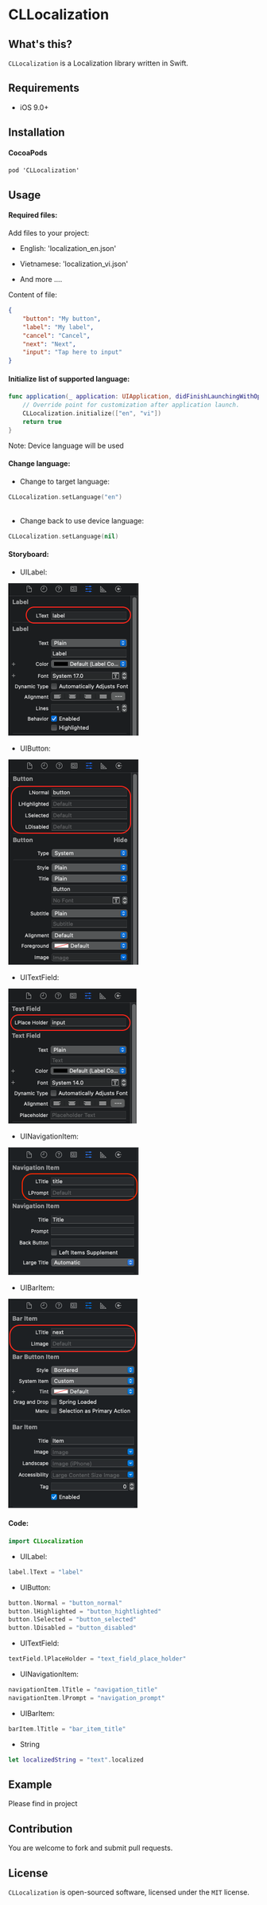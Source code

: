 # CLLocalization


## What's this?

`CLLocalization` is a Localization library written in Swift.

## Requirements

* iOS 9.0+

## Installation

#### CocoaPods

```
pod 'CLLocalization'
```

## Usage

#### Required files: 

Add files to your project:

- English: 'localization_en.json'

- Vietnamese: 'localization_vi.json'

- And more ....

Content of file:

```json
{
    "button": "My button",
    "label": "My label",
    "cancel": "Cancel",
    "next": "Next",
    "input": "Tap here to input"
}
```

#### Initialize list of supported language:

```swift
func application(_ application: UIApplication, didFinishLaunchingWithOptions launchOptions: [UIApplication.LaunchOptionsKey: Any]?) -> Bool {
    // Override point for customization after application launch.
    CLLocalization.initialize(["en", "vi"])
    return true
}

```
Note: Device language will be used
  
#### Change language:

- Change to target language:

```swift
CLLocalization.setLanguage("en")
     
```
  
- Change back to use device language:

```swift
CLLocalization.setLanguage(nil)

```
  
#### Storyboard:

- UILabel:

![UIButton](./Documents/Image/label.png)

- UIButton:

![UIButton](./Documents/Image/button.png)

- UITextField:

![UIButton](./Documents/Image/text_field.png)

- UINavigationItem:

![UIButton](./Documents/Image/navigation_item.png)

- UIBarItem:

![UIButton](./Documents/Image/bar_item.png)

#### Code:

```swift
import CLLocalization
```

- UILabel:

```swift
label.lText = "label"
```

- UIButton:

```swift
button.lNormal = "button_normal"
button.lHighlighted = "button_hightlighted"
button.lSelected = "button_selected"
button.lDisabled = "button_disabled"
```

- UITextField:

```swift
textField.lPlaceHolder = "text_field_place_holder"
```

- UINavigationItem:

```swift
navigationItem.lTitle = "navigation_title"
navigationItem.lPrompt = "navigation_prompt"
```

- UIBarItem:

```swift
barItem.lTitle = "bar_item_title"
```

- String

```swift
let localizedString = "text".localized
```

## Example

Please find in project

## Contribution

You are welcome to fork and submit pull requests.

## License

`CLLocalization` is open-sourced software, licensed under the `MIT` license.
